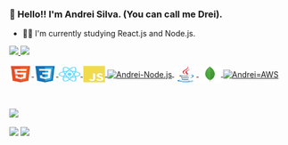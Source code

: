 ### 👋 Hello!! I'm Andrei Silva. (You can call me Drei).



- ✍🏻 I'm currently studying React.js and Node.js.



<div> 
  <a href="https://github.com/S7Andrei">
  <img height="180em" src="https://github-readme-stats.vercel.app/api?username=S7Andrei&show_icons=true&theme=radical"/>
  <img height="180em" src="https://github-readme-stats.vercel.app/api/top-langs/?username=S7Andrei&layout=compact&langs_count=7&theme=radical"/>
</div>
 
<div style="display: inline_block"></br> 
<a href="#"> <img align="center" alt="Andrei-HTML5" height="30" width="40" src="https://raw.githubusercontent.com/devicons/devicon/master/icons/html5/html5-original.svg"> </a>
<a href="#"> <img align="center" alt="Andrei-CSS3" height="30" width="40" src="https://raw.githubusercontent.com/devicons/devicon/master/icons/css3/css3-original.svg"> </a> 
<a href="#"> <img align="center" alt="Andrei-React" height="30" width="40" src="https://raw.githubusercontent.com/devicons/devicon/master/icons/react/react-original.svg"> </a>
<a href="#"> <img align="center" alt="Andrei-Js" height="30" width="40" src="https://raw.githubusercontent.com/devicons/devicon/master/icons/javascript/javascript-plain.svg"> </a>
<a href="#"> <img align="center" alt="Andrei-Node.js" height="30" width="40" src="https://cdn.jsdelivr.net/gh/devicons/devicon/icons/nodejs/nodejs-original.svg"> </a>
<a href="#"> <img align="center" alt="Andrei-Java" height="30" width="40" src="https://raw.githubusercontent.com/devicons/devicon/master/icons/java/java-original.svg"> </a>
<a href="#"> <img align="center" alt="Andrei-MondoDB" height="30" width="40" src="https://raw.githubusercontent.com/devicons/devicon/master/icons/mongodb/mongodb-original.svg">  </a>
<a href="#"> <img align="center" alt="Andrei=AWS" height="30" width="40" src="https://ibb.co/hfHDHJn"> </a>
</div> <br/> 

##

<div> 
  <a href="https://www.linkedin.com/in/andrei-silva-b71463211/" target="_blank"><img src="https://img.shields.io/badge/-LinkedIn-%230077B5?style=for-the-badge&logo=linkedin&logoColor=white" target="_blank"></a> 
</div> 

 <a href="#"><img src="https://imgs.search.brave.com/5M-ZVGC866sUoBuwQRVk1phenzLt3by06ZmOCSBtrRo/rs:fit:860:0:0/g:ce/aHR0cHM6Ly93d3cu/aHRtbGNzc2NvbG9y/LmNvbS9wcmV2aWV3/L2dhbGxlcnkvMEQx/MDE3LnBuZw" aling="left" width="500px"></a>
 <a href="#"><img src="https://media.giphy.com/media/tDD5sO5Sa5AEhUwTju/giphy.gif" aling="center"></a>
